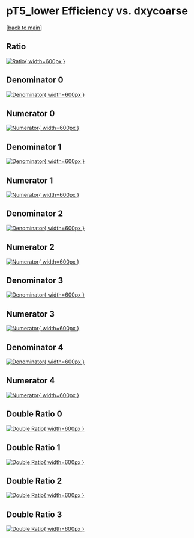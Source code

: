 # pT5_lower Efficiency vs. dxycoarse

[[back to main](./)]



## Ratio

[![Ratio](../mtv/var/pT5_lower_vtr_13_0_eff_dxycoarse.png){ width=600px }](../mtv/var/pT5_lower_vtr_13_0_eff_dxycoarse.pdf)

## Denominator 0

[![Denominator](../mtv/den/pT5_lower_vtr_13_0_eff_dxycoarse_den0.png){ width=600px }](../mtv/den/pT5_lower_vtr_13_0_eff_dxycoarse_den0.pdf)

## Numerator 0

[![Numerator](../mtv/num/pT5_lower_vtr_13_0_eff_dxycoarse_num0.png){ width=600px }](../mtv/num/pT5_lower_vtr_13_0_eff_dxycoarse_num0.pdf)

## Denominator 1

[![Denominator](../mtv/den/pT5_lower_vtr_13_0_eff_dxycoarse_den1.png){ width=600px }](../mtv/den/pT5_lower_vtr_13_0_eff_dxycoarse_den1.pdf)

## Numerator 1

[![Numerator](../mtv/num/pT5_lower_vtr_13_0_eff_dxycoarse_num1.png){ width=600px }](../mtv/num/pT5_lower_vtr_13_0_eff_dxycoarse_num1.pdf)

## Denominator 2

[![Denominator](../mtv/den/pT5_lower_vtr_13_0_eff_dxycoarse_den2.png){ width=600px }](../mtv/den/pT5_lower_vtr_13_0_eff_dxycoarse_den2.pdf)

## Numerator 2

[![Numerator](../mtv/num/pT5_lower_vtr_13_0_eff_dxycoarse_num2.png){ width=600px }](../mtv/num/pT5_lower_vtr_13_0_eff_dxycoarse_num2.pdf)

## Denominator 3

[![Denominator](../mtv/den/pT5_lower_vtr_13_0_eff_dxycoarse_den3.png){ width=600px }](../mtv/den/pT5_lower_vtr_13_0_eff_dxycoarse_den3.pdf)

## Numerator 3

[![Numerator](../mtv/num/pT5_lower_vtr_13_0_eff_dxycoarse_num3.png){ width=600px }](../mtv/num/pT5_lower_vtr_13_0_eff_dxycoarse_num3.pdf)

## Denominator 4

[![Denominator](../mtv/den/pT5_lower_vtr_13_0_eff_dxycoarse_den4.png){ width=600px }](../mtv/den/pT5_lower_vtr_13_0_eff_dxycoarse_den4.pdf)

## Numerator 4

[![Numerator](../mtv/num/pT5_lower_vtr_13_0_eff_dxycoarse_num4.png){ width=600px }](../mtv/num/pT5_lower_vtr_13_0_eff_dxycoarse_num4.pdf)

## Double Ratio 0

[![Double Ratio](../mtv/ratio/pT5_lower_vtr_13_0_eff_dxycoarse_ratio0.png){ width=600px }](../mtv/ratio/pT5_lower_vtr_13_0_eff_dxycoarse_ratio0.pdf)

## Double Ratio 1

[![Double Ratio](../mtv/ratio/pT5_lower_vtr_13_0_eff_dxycoarse_ratio1.png){ width=600px }](../mtv/ratio/pT5_lower_vtr_13_0_eff_dxycoarse_ratio1.pdf)

## Double Ratio 2

[![Double Ratio](../mtv/ratio/pT5_lower_vtr_13_0_eff_dxycoarse_ratio2.png){ width=600px }](../mtv/ratio/pT5_lower_vtr_13_0_eff_dxycoarse_ratio2.pdf)

## Double Ratio 3

[![Double Ratio](../mtv/ratio/pT5_lower_vtr_13_0_eff_dxycoarse_ratio3.png){ width=600px }](../mtv/ratio/pT5_lower_vtr_13_0_eff_dxycoarse_ratio3.pdf)

